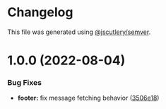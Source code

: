 # Changelog

This file was generated using [@jscutlery/semver](https://github.com/jscutlery/semver).

# 1.0.0 (2022-08-04)


### Bug Fixes

* **footer:** fix message fetching behavior ([3506e18](https://github.com/agencyenterprise/universal/commit/3506e181d099be44049fe714825ef2b9e49069db))
